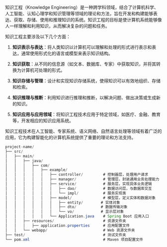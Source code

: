 知识工程（Knowledge Engineering）是一种跨学科领域，结合了计算机科学、人工智能、认知心理学和知识管理等领域的理论和方法，旨在开发和构建能够表达、获取、存储、使用和推理知识的系统。知识工程的目标是使计算机系统能够像人一样理解和利用知识，从而解决复杂的问题和任务。

知识工程主要涉及以下几个方面：

1. **知识表示与表达**：将人类知识以计算机可以理解和处理的形式进行表示和表达，通常使用形式化的语言或模型来表示知识结构。

2. **知识获取**：从不同的信息源（如文本、数据库、专家）中获取知识，并将其转换为计算机可处理的形式。

3. **知识存储与管理**：设计和实现知识存储系统，使得知识可以有效地组织、存储和检索。

4. **知识推理与推断**：利用知识进行推理和推断，以解决问题、做出决策或生成新的知识。

5. **知识应用与应用领域**：将知识工程技术应用于特定领域，如医疗、金融、教育等，开发相应的知识应用系统。

知识工程技术在人工智能、专家系统、语义网络、自然语言处理等领域有着广泛的应用，它为构建智能化的计算机系统提供了重要的理论和方法支持。





```java 
project-name/
├── src/
│   ├── main/
│   │   ├── java/
│   │   │   ├── com/
│   │   │   │   ├── example/
│   │   │   │   │   ├── controller/         # 控制器层，处理用户请求
│   │   │   │   │   ├── manager/            # 管理层，封装通用业务处理能力
│   │   │   │   │   ├── service/            # 服务层，实现具体业务逻辑
│   │   │   │   │   │   ├── dao/            # 数据访问层，与数据库交互
│   │   │   │   │   │   └── impl/           # 服务实现类
│   │   │   │   │   ├── model/              # 模型层，定义实体和数据对象
│   │   │   │   │   │   ├── entity/        # 实体对象
│   │   │   │   │   │   ├── dto/           # 数据传输对象
│   │   │   │   │   │   └── vo/            # 显示层对象
│   │   │   │   │   └── Application.java    # Spring Boot 应用入口
│   │   ├── resources/                      # 资源文件夹
│   │   │   ├── application.properties      # 应用配置文件
│   │   └── webapp/                         # Web 资源文件夹
├── test/                                   # 测试文件夹
└── pom.xml                                 # Maven 项目配置文件

```

